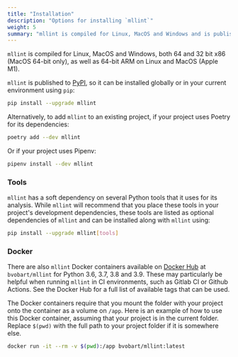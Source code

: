 ```yaml
---
title: "Installation"
description: "Options for installing `mllint`"
weight: 5
summary: "mllint is compiled for Linux, MacOS and Windows and is published to [PyPI](https://pypi.org/project/mllint/), so it can be installed using `pip install -U mllint` Alternatively, use one of the Docker containers at `bvobart/mllint`"
---
```


`mllint` is compiled for Linux, MacOS and Windows, both 64 and 32 bit x86 (MacOS 64-bit only), as well as 64-bit ARM on Linux and MacOS (Apple M1).

`mllint` is published to [PyPI](https://pypi.org/project/mllint/), so it can be installed globally or in your current environment using `pip`:
```sh
pip install --upgrade mllint
```

Alternatively, to add `mllint` to an existing project, if your project uses Poetry for its dependencies:
```sh
poetry add --dev mllint
```

Or if your project uses Pipenv:
```sh
pipenv install --dev mllint
```

### Tools

`mllint` has a soft dependency on several Python tools that it uses for its analysis. While `mllint` will recommend that you place these tools in your project's development dependencies, these tools are listed as optional dependencies of `mllint` and can be installed along with `mllint` using:

```sh
pip install --upgrade mllint[tools]
```

### Docker

There are also `mllint` Docker containers available on [Docker Hub](https://hub.docker.com/r/bvobart/mllint) at `bvobart/mllint` for Python 3.6, 3.7, 3.8 and 3.9. These may particularly be helpful when running `mllint` in CI environments, such as Gitlab CI or Github Actions. See the Docker Hub for a full list of available tags that can be used.

The Docker containers require that you mount the folder with your project onto the container as a volume on `/app`. Here is an example of how to use this Docker container, assuming that your project is in the current folder. Replace `$(pwd)` with the full path to your project folder if it is somewhere else.

```sh
docker run -it --rm -v $(pwd):/app bvobart/mllint:latest
```

